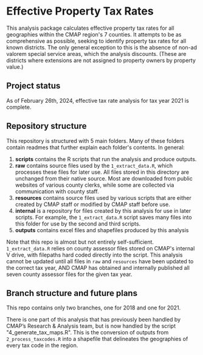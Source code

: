 # Effective Property Tax Rates

This analysis package calculates effective property tax rates for all geographies within the CMAP region's 7 counties. It attempts to be as comprehensive as possible, seeking to identify property tax rates for all known districts. The only general exception to this is the absence of non-ad valorem special service areas, which the analysis discounts. (These are districts where extensions are not assigned to property owners by property value.)

## Project status
As of February 26th, 2024, effective tax rate analysis for tax year 2021 is complete.

## Repository structure
This repository is structured with 5 main folders. Many of these folders contain readmes that further explain each folder's contents. In general:

1. **scripts** contains the R scripts that run the analysis and produce outputs.
2. **raw** contains source files used by the `1_extract_data.R`, which processes these files for later use. All files stored in this directory are unchanged from their native source. Most are downloaded from public websites of various county clerks, while some are collected via communication with county staff.
3. **resources** contains source files used by various scripts that are either created by CMAP staff or modified by CMAP staff before use.
4. **internal** is a repository for files created by this analysis for use in later scripts. For example, the `1_extract_data.R` script saves many files into this folder for use by the second and third scripts.
5. **outputs** contains excel files and shapefiles produced by this analysis

Note that this repo is almost but not entirely self-sufficient. `1_extract_data.R` relies on county assessor files stored on CMAP's internal V drive, with filepaths hard coded directly into the script. This analysis cannot be updated until all files in `raw` and `resources` have been updated to the correct tax year, AND CMAP has obtained and internally published all seven county assessor files for the given tax year.

## Branch structure and future plans
This repo contains only two branches, one for 2018 and one for 2021. 

There is one part of this analysis that has previously been handled by CMAP’s Research & Analysis team, but is now handled by the script "4_generate_tax_maps.R". This is the conversion of outputs from `2_process_taxcodes.R` into a shapefile that delineates the geographies of every tax code in the region.